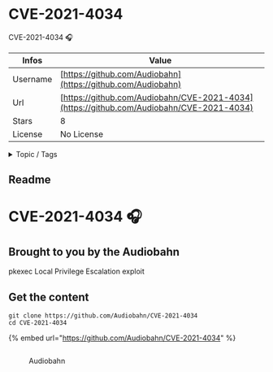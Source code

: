 # CVE-2021-4034

CVE-2021-4034 🎧

| Infos    | Value                                                              |
| -------- | -------------------------------------------------------------------|
| Username | [https://github.com/Audiobahn](https://github.com/Audiobahn) |
| Url      | [https://github.com/Audiobahn/CVE-2021-4034](https://github.com/Audiobahn/CVE-2021-4034)                                               |
| Stars    | 8                                                          |
| License  | No License                                                        |

<details>

<summary>Topic / Tags</summary>



</details>

## Readme

# CVE-2021-4034 🎧
## Brought to you by the Audiobahn
pkexec Local Privilege Escalation exploit



## Get the content

```
git clone https://github.com/Audiobahn/CVE-2021-4034
cd CVE-2021-4034
```

{% embed url="https://github.com/Audiobahn/CVE-2021-4034" %}

<figure><img src="https://avatars.githubusercontent.com/u/98435709?v=4" alt=""><figcaption><p>Audiobahn</p></figcaption></figure>

